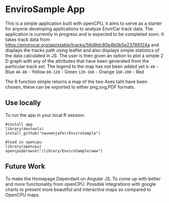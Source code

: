 EnviroSample App
====================
  
This is a simple application built with openCPU, it aims to serve as a starter for anyone developing applications to analyze EnvirCar track data. The application is currently in progress and is expected to be completed soon. It takes track data from https://envirocar.org/api/stable/tracks/56d9dc80e4b0b5e23789124a and displays the tracks path using leaflet and also displays simple statistics of the data calculated in JS. The user is then given an option to plot a simple 2 D graph with any of the attributes that have been generated from the particular track set. The legend to the map has not been added yet
`0-40` - Blue
`40-80` - Yellow
`80-120` - Green
`120-160` - Orange
`160-200` - Red 

The R function simple returns a map of the two Axes taht have been chosen, these can be exported to either png,svg,PDF formats.

Use locally
-----------

To run the app in your local R session:

    #install app
    library(devtools)
    install_github("naveenjafer/EnviroSample")
    
    #load in opencpu
    library(opencpu)
    opencpu$browse("/library/EnviroSample/www")

Future Work
-----------
To make the Homepage Dependant on Angular JS. To come up with better and more functionality from openCPU. Possible integrations with google charts to present more beautiful and interactive maps as compared to OpenCPU maps. 


